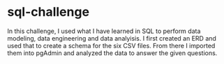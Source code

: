 # sql-challenge

In this challenge, I used what I have learned in SQL to perform data modeling, data engineering and data analyisis.
I first created an ERD and used that to create a schema for the six CSV files. From there I imported them into pgAdmin and analyzed the data to answer the given questions.

